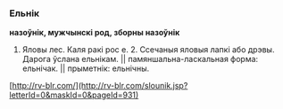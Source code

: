 ### Ельнік
**назоўнік, мужчынскі род, зборны назоўнік**

1. Яловы лес. Каля ракі рос е. 2. Ссечаныя яловыя лапкі або дрэвы. Дарога ўслана ельнікам. || памяншальна-ласкальная форма: ельнічак. || прыметнік: ельнічны.

<a rel="author">[http://rv-blr.com/](http://rv-blr.com/slounik.jsp?letterId=0&maskId=0&pageId=931)</a>
